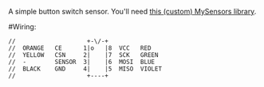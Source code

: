 A simple button switch sensor. You'll need [this (custom) MySensors library](https://github.com/sweebee/Arduino-home-automation/tree/master/libraries/MySensors).

#Wiring:
```
//                    +-\/-+
//  ORANGE   CE      1|o   |8  VCC   RED
//  YELLOW   CSN     2|    |7  SCK   GREEN
//  -        SENSOR  3|    |6  MOSI  BLUE
//  BLACK    GND     4|    |5  MISO  VIOLET
//                    +----+
```
